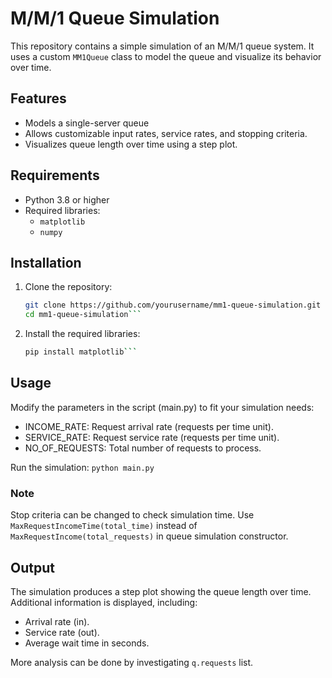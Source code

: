 # M/M/1 Queue Simulation

This repository contains a simple simulation of an M/M/1 queue system. It uses a custom `MM1Queue` class to model the queue and visualize its behavior over time.

## Features

- Models a single-server queue
- Allows customizable input rates, service rates, and stopping criteria.
- Visualizes queue length over time using a step plot.

## Requirements

- Python 3.8 or higher
- Required libraries:
  - `matplotlib`
  - `numpy`


## Installation

1. Clone the repository:

   ```bash
   git clone https://github.com/yourusername/mm1-queue-simulation.git
   cd mm1-queue-simulation```
   
2. Install the required libraries:

   ```bash
   pip install matplotlib```
   
## Usage

Modify the parameters in the script (main.py) to fit your simulation needs:

- INCOME_RATE: Request arrival rate (requests per time unit).
- SERVICE_RATE: Request service rate (requests per time unit).
- NO_OF_REQUESTS: Total number of requests to process.


Run the simulation: `python main.py`
  
### Note

Stop criteria can be changed to check simulation time. Use `MaxRequestIncomeTime(total_time)` instead of `MaxRequestIncome(total_requests)` in queue simulation constructor.

## Output

The simulation produces a step plot showing the queue length over time. Additional information is displayed, including:

- Arrival rate (in).
- Service rate (out).
- Average wait time in seconds.

More analysis can be done by investigating `q.requests` list.
